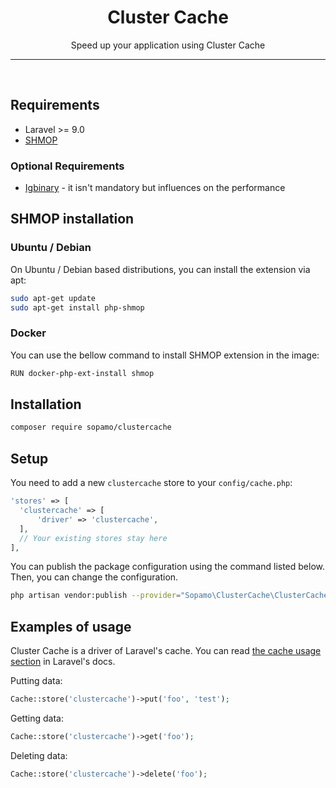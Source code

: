 <div align="center">
<h1>Cluster Cache</h1>
Speed up your application using Cluster Cache 
</div>
<hr>
<br />

## Requirements

* Laravel >= 9.0
* [SHMOP](https://www.php.net/manual/en/ref.shmop.php)

### Optional Requirements
* [Igbinary](https://www.php.net/manual/en/book.igbinary.php) - it isn't mandatory but influences on the performance

## SHMOP installation

### Ubuntu / Debian

On Ubuntu / Debian based distributions, you can install the extension via apt:

```bash
sudo apt-get update 
sudo apt-get install php-shmop
```

### Docker
You can use the bellow command to install SHMOP extension in the image:
```bash 
RUN docker-php-ext-install shmop

```

## Installation
```bash
composer require sopamo/clustercache
```

## Setup
You need to add a new `clustercache` store to your `config/cache.php`:
```php
'stores' => [
  'clustercache' => [
      'driver' => 'clustercache',
  ],
  // Your existing stores stay here
],
```

You can publish the package configuration using the command listed below. Then, you can change the configuration.
```bash
php artisan vendor:publish --provider="Sopamo\ClusterCache\ClusterCacheServiceProvider" --tag="config"
```

## Examples of usage
Cluster Cache is a driver of Laravel's cache. You can read [the cache usage section](https://laravel.com/docs/9.x/cache#cache-usage) in Laravel's docs.

Putting data:
```php
Cache::store('clustercache')->put('foo', 'test');
```
Getting data:
```php
Cache::store('clustercache')->get('foo');
```
Deleting data:
```php
Cache::store('clustercache')->delete('foo');
```